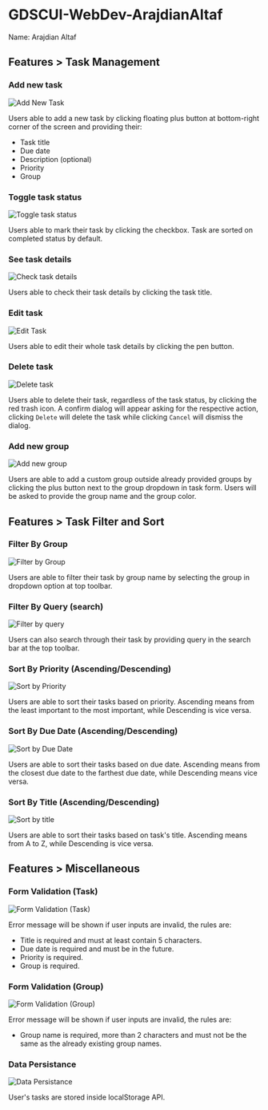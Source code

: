 # GDSCUI-WebDev-ArajdianAltaf
Name: Arajdian Altaf

## Features > Task Management

### Add new task
![Add New Task](https://media.giphy.com/media/v1.Y2lkPTc5MGI3NjExYjEzYWFwam1na25xZHc3NHJ0b2wwb2d4YXM4dWd6cGE4NWt6a3c1dSZlcD12MV9pbnRlcm5hbF9naWZfYnlfaWQmY3Q9Zw/AztvwjOaIaC3D9E7Kq/giphy.gif)

Users able to add a new task by clicking floating plus button at bottom-right corner of the screen and providing their:
- Task title
- Due date
- Description (optional)
- Priority
- Group

### Toggle task status

![Toggle task status](https://media.giphy.com/media/v1.Y2lkPTc5MGI3NjExM280NzlxZm43Y3ZvdnM4bDVseXRnamZhZm1wZHZxZXlhcG5hN3k0YyZlcD12MV9pbnRlcm5hbF9naWZfYnlfaWQmY3Q9Zw/TEKqyfsqWTdJH1R6qL/giphy.gif)

Users able to mark their task by clicking the checkbox.
Task are sorted on completed status by default.

### See task details

![Check task details](https://media.giphy.com/media/v1.Y2lkPTc5MGI3NjExcHYxa3E3eGpzcWk1ZnRiOWthbGxmdXZpcmV6eTdiZjdoa2wweXhsciZlcD12MV9pbnRlcm5hbF9naWZfYnlfaWQmY3Q9Zw/y0cHJAIqWXvSt8EJT1/giphy.gif)

Users able to check their task details by clicking the task title.

### Edit task

![Edit Task](https://media.giphy.com/media/v1.Y2lkPTc5MGI3NjExdTAxbzlvc3Zpb3I1aWJnZ3BqMzF3MjNqdml1Z2U0NWcxb2l1djh4ciZlcD12MV9pbnRlcm5hbF9naWZfYnlfaWQmY3Q9Zw/bSR1YNPNQvaGuBSGGO/giphy.gif)

Users able to edit their whole task details by clicking the pen button.

### Delete task

![Delete task](https://media.giphy.com/media/v1.Y2lkPTc5MGI3NjExMHN6Z3hlcXJ5YWdqMGJpdXVrNHBqczV6djM2NnMzZ3Y2aWx3d3R5aiZlcD12MV9pbnRlcm5hbF9naWZfYnlfaWQmY3Q9Zw/R9xd709m8crs1JhpvG/giphy.gif)

Users able to delete their task, regardless of the task status, by clicking the red trash icon. A confirm dialog will appear asking for the respective action, clicking ```Delete``` will delete the task while clicking ```Cancel``` will dismiss the dialog.

### Add new group

![Add new group](https://media.giphy.com/media/v1.Y2lkPTc5MGI3NjExcHhxeGx5bnd6bWF4Z242dzE3ZjB1MWY0dnQ5ZHU1ODRjcW5ocmt0MiZlcD12MV9pbnRlcm5hbF9naWZfYnlfaWQmY3Q9Zw/H0MQSmJDavMzulO9lj/giphy.gif)

Users are able to add a custom group outside already provided groups by clicking the plus button next to the group dropdown in task form. Users will be asked to provide the group name and the group color.

## Features > Task Filter and Sort
### Filter By Group

![Filter by Group](https://media.giphy.com/media/v1.Y2lkPTc5MGI3NjExbTA4d2szb3g4bm4xdmFrcDcwOTRhbzg3c2JmZ2R1bHhqbjFmNmlnMSZlcD12MV9pbnRlcm5hbF9naWZfYnlfaWQmY3Q9Zw/ggOm08cMZa5WJ5mJlY/giphy.gif)

Users are able to filter their task by group name by selecting the group in dropdown option at top toolbar.

### Filter By Query (search)

![Filter by query](https://media.giphy.com/media/v1.Y2lkPTc5MGI3NjExanQ0MXY5ZHptbmRocDRmZ3N1ZW1zemhyaDM3ZGc3c2o4N2pqazVtayZlcD12MV9pbnRlcm5hbF9naWZfYnlfaWQmY3Q9Zw/0ddO3KNzp7lnPLrpCv/giphy.gif)

Users can also search through their task by providing query in the search bar at the top toolbar.

### Sort By Priority (Ascending/Descending)

![Sort by Priority](https://media.giphy.com/media/v1.Y2lkPTc5MGI3NjExNW5mMXRqcG44azlicm1hZ3RyNW1meGhhczV4YzA2bHh5MTBlaWRtbCZlcD12MV9pbnRlcm5hbF9naWZfYnlfaWQmY3Q9Zw/LVZtJwrm6nihoPN6Kt/giphy.gif)

Users are able to sort their tasks based on priority. Ascending means from the least important to the most important, while Descending is vice versa.

### Sort By Due Date (Ascending/Descending)

![Sort by Due Date](https://media.giphy.com/media/v1.Y2lkPTc5MGI3NjExNjkyOHA0eTVob3E1OHV4dnRkbW80NmZjc2tvd3h6M2ppaWw4M21iNyZlcD12MV9pbnRlcm5hbF9naWZfYnlfaWQmY3Q9Zw/zsZZTX1xcQwVWdegyv/giphy.gif)

Users are able to sort their tasks based on due date. Ascending means from the closest due date to the farthest due date, while Descending means vice versa.

### Sort By Title (Ascending/Descending)

![Sort by title](https://media.giphy.com/media/v1.Y2lkPTc5MGI3NjExdnIwdmw3NWszcmwyOHBqZnRva3RkMTJhYjVpNHZ2MWs0OWxuNnBnNyZlcD12MV9pbnRlcm5hbF9naWZfYnlfaWQmY3Q9Zw/GfAvaOqx0l1U7WNtrT/giphy.gif)

Users are able to sort their tasks based on task's title. Ascending means from A to Z, while Descending is vice versa.

## Features > Miscellaneous
### Form Validation (Task)

![Form Validation (Task)](https://media.giphy.com/media/v1.Y2lkPTc5MGI3NjExc3hvd3I2Zzlpdjk1d3owNnc1MjU0cHF0YnBsYnp6OTR5NHNlYTU0MCZlcD12MV9pbnRlcm5hbF9naWZfYnlfaWQmY3Q9Zw/5hDKQKO26MQVsTec4a/giphy.gif)

Error message will be shown if user inputs are invalid, the rules are:
- Title is required and must at least contain 5 characters.
- Due date is required and must be in the future.
- Priority is required.
- Group is required.

### Form Validation (Group)

![Form Validation (Group)](https://media.giphy.com/media/v1.Y2lkPTc5MGI3NjExcDl1ZjlibHJ2anpoYmRyaDZpdWM3YXkwbjV1N3dzZjNsdTExMHRhayZlcD12MV9pbnRlcm5hbF9naWZfYnlfaWQmY3Q9Zw/WkLDf6ddanylKvkqpA/giphy.gif)

Error message will be shown if user inputs are invalid, the rules are:
- Group name is required, more than 2 characters and must not be the same as the already existing group names.

### Data Persistance

![Data Persistance](https://media.giphy.com/media/v1.Y2lkPTc5MGI3NjExNmtqNTlqMnd4bThxN2txamlxOXo3bTl1bXFjMGEwaDh2N2UzcmVwaCZlcD12MV9pbnRlcm5hbF9naWZfYnlfaWQmY3Q9Zw/gYZOK0qA71xZAO3UGm/giphy.gif)

User's tasks are stored inside localStorage API.